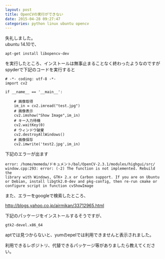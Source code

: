 ```yaml
---
layout: post
title: OpenCVの実行ができない
date: 2015-04-28 09:27:47
categories: python linux ubuntu opencv
---
```

<!-- {% raw %} -->
<p>失礼しました。<br>
ubuntu 14.10で、</p>

<pre><code>apt-get install libopencv-dev
</code></pre>

<p>を実行したところ、インストールは無事止まることなく終わったようなのですが<br>
spyderで下記のコードを実行すると</p>

<pre><code># -*- coding: utf-8 -*-
import cv2

if __name__ == '__main__':

    # 画像取得
    im_in = cv2.imread("test.jpg")
    # 画像表示
    cv2.imshow("Show Image",im_in)
    # キー入力待機
    cv2.waitKey(0)
    # ウィンドウ破棄
    cv2.destroyAllWindows()
    # 画像保存
    cv2.imwrite('test2.jpg',im_in)
</code></pre>

<p>下記のエラーが出ます</p>

<pre><code>error: /home/memeda/ドキュメント/bal/OpenCV-2.3.1/modules/highgui/src/
window.cpp:293: error: (-2) The function is not implemented. Rebuild the
library with Windows, GTK+ 2.x or Carbon support. If you are on Ubuntu
or Debian, install libgtk2.0-dev and pkg-config, then re-run cmake or
configure script in function cvShowImage
</code></pre>

<p>また、エラーをgoogleで検索したところ、</p>

<p><a href="http://blogs.yahoo.co.jp/airmikan/33712965.html" rel="nofollow noreferrer">http://blogs.yahoo.co.jp/airmikan/33712965.html</a></p>

<p>下記のパッケージをインストールするそうですが、</p>

<pre><code>gtk2-devel.x86_64
</code></pre>

<p>aptでは見つからないと、yumのepelでは利用できませんと表示されました。</p>

<p>利用できるレポジトリ、代替できるパッケージ等がありましたら教えてください。</p>
<!-- {% endraw %} -->
